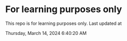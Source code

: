 # For learning purposes only
This repo is for learning purposes only.
Last updated at

Thursday, March 14, 2024 6:40:20 AM

